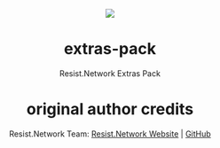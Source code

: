 <p align="center"><img src="https://resist.network/images/128x128.png"></p>
<h1 align="center">extras-pack</h1>
<p align="center">Resist.Network Extras Pack</p>

<h1 align="center">original author credits</h1>
<p align="center">Resist.Network Team: <a href="https://resist.network">Resist.Network Website</a> | <a href="https://github.com/resist-network">GitHub</a></p>
